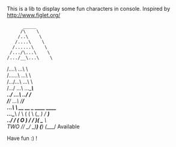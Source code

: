 This is a lib to display some fun characters in console.
Inspired by http://www.figlet.org/

          _____         
         /\    \        
        /..\    \                 
       /....\    \                  
      /......\    \               
     /.../\...\    \                 
    /.../__\...\    \            
   /....\   \...\    \          
  /......\   \...\    \      
 /.../\...\   \...\    \   
/.../  \...\   \...\____\  
\../    \...\   \../    /     
 \/____/ \...\   \/____/        
          \...\    \       __    __ _   ____   ____      
           \...\____\     /  \  (  ( \ (_  _) / ___)         
            \../    /    (  O ) /    /   )(   \___ \        
 TWO         \/____/      \__/  \_)__)  (__)  (____/   Available        
                                     

Have fun :) !


 
